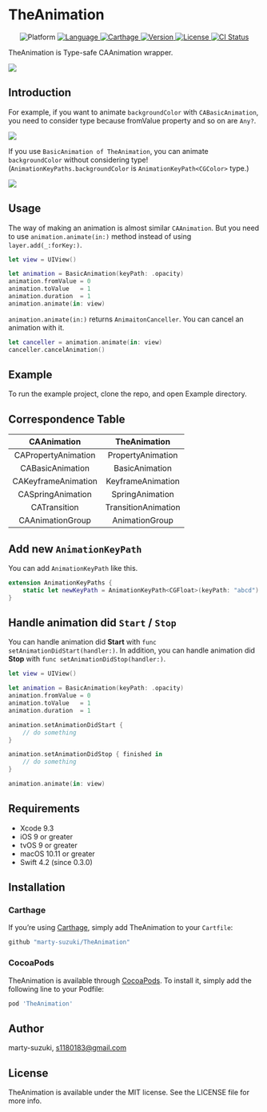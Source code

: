# TheAnimation

<p align="center">
  <img src="http://img.shields.io/badge/platform-iOS | tvOS | macOS-blue.svg?style=flat" alt="Platform" />
  <a href="https://developer.apple.com/swift">
    <img src="http://img.shields.io/badge/Swift-4.1%20|%204.2%20|%205.0%20|%205.1-brightgreen.svg?style=flat" alt="Language">
  </a>
  <a href="https://github.com/Carthage/Carthage">
    <img src="https://img.shields.io/badge/Carthage-compatible-4BC51D.svg?style=flat" alt="Carthage">
  </a>
  <a href="https://cocoapods.org/pods/TheAnimation">
    <img src="https://img.shields.io/cocoapods/v/TheAnimation.svg?style=flat" alt="Version">
  </a>
  <a href="https://cocoapods.org/pods/TheAnimation">
    <img src="https://img.shields.io/cocoapods/l/TheAnimation.svg?style=flat" alt="License">
  </a>
  <a href="https://travis-ci.org/marty-suzuki/TheAnimation">
    <img src="https://img.shields.io/travis/marty-suzuki/TheAnimation.svg?style=flat" alt="CI Status">
  </a>
</p>

TheAnimation is Type-safe CAAnimation wrapper.

![](./Images/basic_animation.png)

## Introduction

For example, if you want to animate `backgroundColor` with `CABasicAnimation`, you need to consider type because fromValue property and so on are `Any?`.

![](./Images/background_raw.png)

If you use `BasicAnimation of TheAnimation`, you can animate `backgroundColor` without considering type! (`AnimationKeyPaths.backgroundColor` is `AnimationKeyPath<CGColor>` type.)

![](./Images/background.png)

## Usage

The way of making an animation is almost similar `CAAnimation`.
But you need to use `animation.animate(in:)` method instead of using `layer.add(_:forKey:)`.

```swift
let view = UIView()

let animation = BasicAnimation(keyPath: .opacity)
animation.fromValue = 0
animation.toValue   = 1
animation.duration  = 1
animation.animate(in: view)
```

`animation.animate(in:)` returns `AnimaitonCanceller`. You can cancel an animation with it.

```swift
let canceller = animation.animate(in: view)
canceller.cancelAnimation()
```

## Example

To run the example project, clone the repo, and open Example directory.

## Correspondence Table

| CAAnimation | TheAnimation |
| :-: | :-: |
| CAPropertyAnimation | PropertyAnimation |
| CABasicAnimation | BasicAnimation |
| CAKeyframeAnimation | KeyframeAnimation |
| CASpringAnimation | SpringAnimation |
| CATransition | TransitionAnimation |
| CAAnimationGroup | AnimationGroup |

## Add new `AnimationKeyPath`

You can add `AnimationKeyPath` like this.

```swift
extension AnimationKeyPaths {
    static let newKeyPath = AnimationKeyPath<CGFloat>(keyPath: "abcd")
}
```

## Handle animation did `Start` / `Stop`

You can handle animation did **Start** with `func setAnimationDidStart(handler:)`.
In addition, you can handle animation did **Stop** with `func setAnimationDidStop(handler:)`.

```swift
let view = UIView()

let animation = BasicAnimation(keyPath: .opacity)
animation.fromValue = 0
animation.toValue   = 1
animation.duration  = 1

animation.setAnimationDidStart {
    // do something
}

animation.setAnimationDidStop { finished in
    // do something
}

animation.animate(in: view)
```

## Requirements

- Xcode 9.3
- iOS 9 or greater
- tvOS 9 or greater
- macOS 10.11 or greater
- Swift 4.2 (since 0.3.0)

## Installation

### Carthage

If you’re using [Carthage](https://github.com/Carthage/Carthage), simply add
TheAnimation to your `Cartfile`:

```ruby
github "marty-suzuki/TheAnimation"
```

### CocoaPods

TheAnimation is available through [CocoaPods](https://cocoapods.org). To install
it, simply add the following line to your Podfile:

```ruby
pod 'TheAnimation'
```

## Author

marty-suzuki, s1180183@gmail.com

## License

TheAnimation is available under the MIT license. See the LICENSE file for more info.
